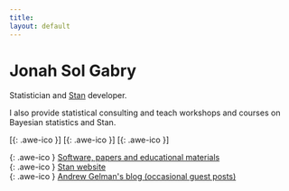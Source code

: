 ```yaml
---
title:
layout: default
---
```

<!--<div style="text-align:center">
<img src ="/icons/logo2017.png" width = "20%" />
</div>
<br>-->

# Jonah Sol Gabry

Statistician and [Stan](https://mc-stan.org) developer.

I also provide statistical consulting and teach workshops and courses on
Bayesian statistics and Stan.

[[<i class="fa fa-envelope-o"></i>](mailto:jgabry@gmail.com){: .awe-ico }]
[[<i class="fa fa-git"></i>](https://github.com/jgabry){: .awe-ico }]
[[<i class="fa fa-linkedin"></i>](https://www.linkedin.com/in/jonahgabry/){: .awe-ico }]


[<i class="fa fa-info"></i>](/software-and-papers/){: .awe-ico } [Software, papers and educational materials](/software-and-papers/)        
[<i class="fa fa-info"></i>](https://mc-stan.org){: .awe-ico } [Stan website](https://mc-stan.org)     
[<i class="fa fa-info"></i>](https://andrewgelman.com){: .awe-ico } [Andrew Gelman's blog (occasional guest posts)](https://andrewgelman.com/author/jonah-sol-gabry/)
